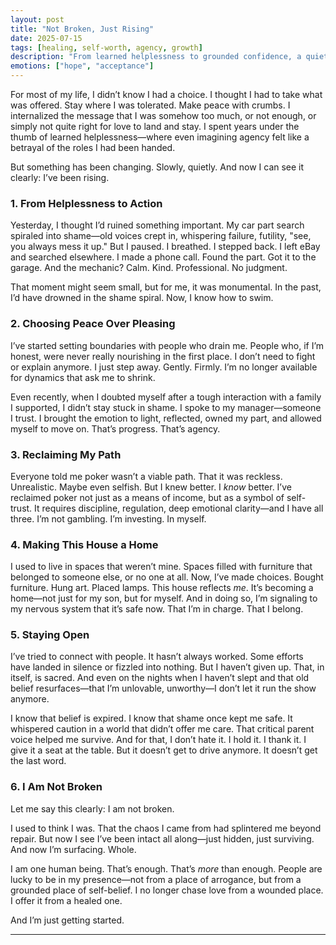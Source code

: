 ```yaml
---
layout: post
title: "Not Broken, Just Rising"
date: 2025-07-15
tags: [healing, self-worth, agency, growth]
description: "From learned helplessness to grounded confidence, a quiet reclaiming of life."
emotions: ["hope", "acceptance"]
---
```


For most of my life, I didn’t know I had a choice. I thought I had to take what was offered. Stay where I was tolerated. Make peace with crumbs. I internalized the message that I was somehow too much, or not enough, or simply not quite right for love to land and stay. I spent years under the thumb of learned helplessness—where even imagining agency felt like a betrayal of the roles I had been handed.

But something has been changing. Slowly, quietly. And now I can see it clearly: I’ve been rising.

### 1. From Helplessness to Action

Yesterday, I thought I’d ruined something important. My car part search spiraled into shame—old voices crept in, whispering failure, futility, "see, you always mess it up." But I paused. I breathed. I stepped back. I left eBay and searched elsewhere. I made a phone call. Found the part. Got it to the garage. And the mechanic? Calm. Kind. Professional. No judgment.

That moment might seem small, but for me, it was monumental. In the past, I’d have drowned in the shame spiral. Now, I know how to swim.

### 2. Choosing Peace Over Pleasing

I’ve started setting boundaries with people who drain me. People who, if I’m honest, were never really nourishing in the first place. I don’t need to fight or explain anymore. I just step away. Gently. Firmly. I’m no longer available for dynamics that ask me to shrink.

Even recently, when I doubted myself after a tough interaction with a family I supported, I didn’t stay stuck in shame. I spoke to my manager—someone I trust. I brought the emotion to light, reflected, owned my part, and allowed myself to move on. That’s progress. That’s agency.

### 3. Reclaiming My Path

Everyone told me poker wasn’t a viable path. That it was reckless. Unrealistic. Maybe even selfish. But I knew better. I *know* better. I’ve reclaimed poker not just as a means of income, but as a symbol of self-trust. It requires discipline, regulation, deep emotional clarity—and I have all three. I’m not gambling. I’m investing. In myself.

### 4. Making This House a Home

I used to live in spaces that weren’t mine. Spaces filled with furniture that belonged to someone else, or no one at all. Now, I’ve made choices. Bought furniture. Hung art. Placed lamps. This house reflects *me*. It’s becoming a home—not just for my son, but for myself. And in doing so, I’m signaling to my nervous system that it’s safe now. That I’m in charge. That I belong.

### 5. Staying Open

I’ve tried to connect with people. It hasn’t always worked. Some efforts have landed in silence or fizzled into nothing. But I haven’t given up. That, in itself, is sacred. And even on the nights when I haven’t slept and that old belief resurfaces—that I’m unlovable, unworthy—I don’t let it run the show anymore.

I know that belief is expired. I know that shame once kept me safe. It whispered caution in a world that didn’t offer me care. That critical parent voice helped me survive. And for that, I don’t hate it. I hold it. I thank it. I give it a seat at the table. But it doesn’t get to drive anymore. It doesn’t get the last word.

### 6. I Am Not Broken

Let me say this clearly: I am not broken.

I used to think I was. That the chaos I came from had splintered me beyond repair. But now I see I’ve been intact all along—just hidden, just surviving. And now I’m surfacing. Whole.

I am one human being. That’s enough. That’s *more* than enough. People are lucky to be in my presence—not from a place of arrogance, but from a grounded place of self-belief. I no longer chase love from a wounded place. I offer it from a healed one.

And I’m just getting started.


---